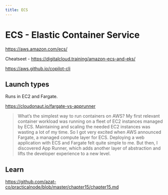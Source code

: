 ```yaml
---
title: ECS
---
```


# ECS - Elastic Container Service

https://aws.amazon.com/ecs/

Cheatseet - https://digitalcloud.training/amazon-ecs-and-eks/

https://aws.github.io/copilot-cli

## Launch types

Runs in EC2 and Fargate.

https://cloudonaut.io/fargate-vs-apprunner

> What’s the simplest way to run containers on AWS? My first relevant container workload was running on a fleet of EC2 instances managed by ECS. Maintaining and scaling the needed EC2 instances was wasting a lot of my time. So I got very excited when AWS announced Fargate, a managed compute layer for ECS. Deploying a web application with ECS and Fargate felt quite simple to me. But then, I discovered App Runner, which adds another layer of abstraction and lifts the developer experience to a new level.

## Learn

https://github.com/azat-co/practicalnode/blob/master/chapter15/chapter15.md
